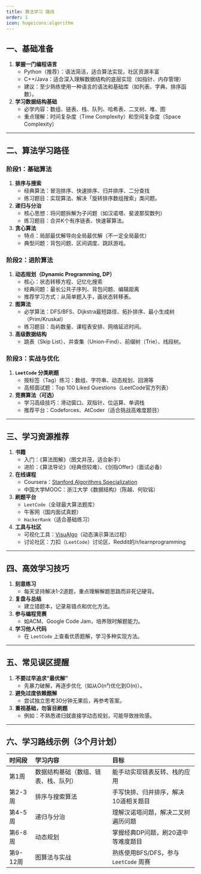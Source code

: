 ```yaml
---
title: 算法学习 路线
order: 1
icon: hugeicons:algorithm
---
```


## **一、基础准备**

1. **掌握一门编程语言**
   - Python（推荐）：语法简洁，适合算法实现，社区资源丰富
   - C++/Java：适合深入理解数据结构的底层实现（如指针、内存管理）
   - 建议：至少熟练使用一种语言的语法和基础库（如列表、字典、排序函数）。
2. **学习数据结构基础**
   - 必学内容：数组、链表、栈、队列、哈希表、二叉树、堆、图
   - 重点理解：时间复杂度（Time Complexity）和空间复杂度（Space Complexity）

------

## **二、算法学习路径**

### **阶段1：基础算法**

1. **排序与搜索**
   - 经典算法：冒泡排序、快速排序、归并排序、二分查找
   - 练习题目：实现算法、解决「旋转排序数组搜索」类问题。
2. **递归与分治**
   - 核心思想：将问题拆解为子问题（如汉诺塔、斐波那契数列）
   - 练习题目：合并K个有序链表、快速幂算法。
3. **贪心算法**
   - 特点：局部最优解导向全局最优解（不一定全局最优）
   - 典型问题：背包问题、区间调度、跳跃游戏。

### **阶段2：进阶算法**

1. **动态规划（Dynamic Programming, DP）**
   - 核心：状态转移方程、记忆化搜索
   - 经典问题：最长公共子序列、背包问题、编辑距离
   - 推荐学习方式：从简单题入手，画状态转移表。
2. **图算法**
   - 必学算法：DFS/BFS、Dijkstra最短路径、拓扑排序、最小生成树（Prim/Kruskal）
   - 练习题目：岛屿数量、课程表安排、网络延迟时间。
3. **高级数据结构**
   - 跳表（Skip List）、并查集（Union-Find）、前缀树（Trie）、线段树。

### **阶段3：实战与优化**

1. **`LeetCode` 分类刷题**
   - 按标签（Tag）练习：数组、字符串、动态规划、回溯等
   - 高频面试题：Top 100 Liked Questions（LeetCode官方列表）
2. **竞赛算法（可选）**
   - 学习高级技巧：滑动窗口、双指针、位运算、单调栈
   - 推荐平台：Codeforces、AtCoder（适合挑战高难度题目）

------

## **三、学习资源推荐**

1. **书籍**
   - 入门：《算法图解》（图文并茂，适合新手）
   - 进阶：《算法导论》（经典但较难）、《剑指Offer》（面试必备）
2. **在线课程**
   - Coursera：[Stanford Algorithms Specialization](https://www.coursera.org/specializations/algorithms)
   - 中国大学MOOC：浙江大学《数据结构》（陈越、何钦铭）
3. **刷题平台**
   - `LeetCode`（全球最大算法题库）
   - 牛客网（国内面试真题）
   - `HackerRank`（适合基础练习）
4. **工具与社区**
   - 可视化工具：[VisuAlgo](https://visualgo.net/)（动态演示算法过程）
   - 讨论社区：力扣（`LeetCode`）讨论区、Reddit的/r/learnprogramming

------

## **四、高效学习技巧**

1. **刻意练习**
   - 每天坚持解决1-2道题，重点理解解题思路而非死记硬背。
2. **复盘与总结**
   - 建立错题本，记录易错点和优化方法。
3. **参与编程竞赛**
   - 如ACM、Google Code Jam，培养限时解题能力。
4. **学习他人代码**
   - 在 `LeetCode` 上查看优质题解，学习多种实现方法。

------

## **五、常见误区提醒**

1. **不要过早追求“最优解”**
   - 先暴力破解，再逐步优化（如从O(n²)优化到O(n)）。
2. **避免过度依赖题解**
   - 尝试独立思考30分钟无果后，再参考答案。
3. **重视基础，勿盲目刷题**
   - 例如：不熟悉递归就直接学动态规划，可能导致挫败感。

------

## **六、学习路线示例（3个月计划）**

| 时间段   | 学习内容                             | 目标                                  |
| :------- | :----------------------------------- | :------------------------------------ |
| 第1周    | 数据结构基础（数组、链表、栈、队列） | 能手动实现链表反转、栈的应用          |
| 第2-3周  | 排序与搜索算法                       | 手写快排、归并排序，解决10道相关题目  |
| 第4-5周  | 递归与分治                           | 理解汉诺塔问题，解决二叉树遍历问题    |
| 第6-8周  | 动态规划                             | 掌握经典DP问题，刷20道中等难度题目    |
| 第9-12周 | 图算法与实战                         | 熟练使用BFS/DFS，参与 `LeetCode` 周赛 |